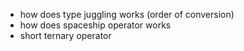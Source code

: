 - how does type juggling works (order of conversion)
- how does spaceship operator works
- short ternary operator
